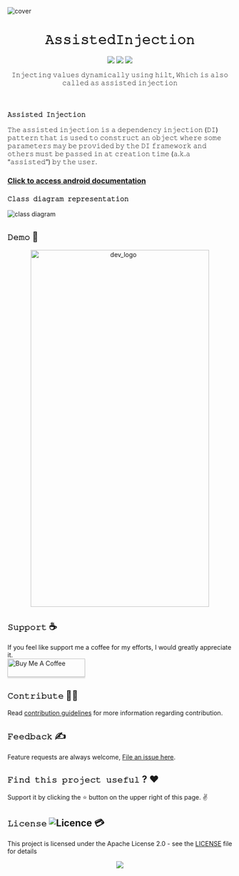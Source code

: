 ![cover](https://github.com/devrath/Hilt-Inject-During-Runtime/blob/main/assets/dagger_hilt.jpeg)

<h1 align="center">𝙰𝚜𝚜𝚒𝚜𝚝𝚎𝚍𝙸𝚗𝚓𝚎𝚌𝚝𝚒𝚘𝚗</h1>
<p align="center">
<a><img src="https://img.shields.io/badge/Built%20Using-Kotlin-silver?style=for-the-badge&logo=kotlin"></a>
<a><img src="https://img.shields.io/badge/Built%20By-Android%20Studio-red?style=for-the-badge&logo=android%20studio"></a>  
<a><img src="https://img.shields.io/badge/Tool-Hilt-purple?style=for-the-badge&logo=elixir"></a>  
</p>

<p align="center">𝙸𝚗𝚓𝚎𝚌𝚝𝚒𝚗𝚐 𝚟𝚊𝚕𝚞𝚎𝚜 𝚍𝚢𝚗𝚊𝚖𝚒𝚌𝚊𝚕𝚕𝚢 𝚞𝚜𝚒𝚗𝚐 𝚑𝚒𝚕𝚝, 𝚆𝚑𝚒𝚌𝚑 𝚒𝚜 𝚊𝚕𝚜𝚘 𝚌𝚊𝚕𝚕𝚎𝚍 𝚊𝚜 𝚊𝚜𝚜𝚒𝚜𝚝𝚎𝚍 𝚒𝚗𝚓𝚎𝚌𝚝𝚒𝚘𝚗</p>
</br>


### **`𝙰𝚜𝚜𝚒𝚜𝚝𝚎𝚍 𝙸𝚗𝚓𝚎𝚌𝚝𝚒𝚘𝚗`**
𝚃𝚑𝚎 𝚊𝚜𝚜𝚒𝚜𝚝𝚎𝚍 𝚒𝚗𝚓𝚎𝚌𝚝𝚒𝚘𝚗 𝚒𝚜 𝚊 𝚍𝚎𝚙𝚎𝚗𝚍𝚎𝚗𝚌𝚢 𝚒𝚗𝚓𝚎𝚌𝚝𝚒𝚘𝚗 (𝙳𝙸) 𝚙𝚊𝚝𝚝𝚎𝚛𝚗 𝚝𝚑𝚊𝚝 𝚒𝚜 𝚞𝚜𝚎𝚍 𝚝𝚘 𝚌𝚘𝚗𝚜𝚝𝚛𝚞𝚌𝚝 𝚊𝚗 𝚘𝚋𝚓𝚎𝚌𝚝 𝚠𝚑𝚎𝚛𝚎 𝚜𝚘𝚖𝚎 𝚙𝚊𝚛𝚊𝚖𝚎𝚝𝚎𝚛𝚜 𝚖𝚊𝚢 𝚋𝚎 𝚙𝚛𝚘𝚟𝚒𝚍𝚎𝚍 𝚋𝚢 𝚝𝚑𝚎 𝙳𝙸 𝚏𝚛𝚊𝚖𝚎𝚠𝚘𝚛𝚔 𝚊𝚗𝚍 𝚘𝚝𝚑𝚎𝚛𝚜 𝚖𝚞𝚜𝚝 𝚋𝚎 𝚙𝚊𝚜𝚜𝚎𝚍 𝚒𝚗 𝚊𝚝 𝚌𝚛𝚎𝚊𝚝𝚒𝚘𝚗 𝚝𝚒𝚖𝚎 (𝚊.𝚔.𝚊 “𝚊𝚜𝚜𝚒𝚜𝚝𝚎𝚍”) 𝚋𝚢 𝚝𝚑𝚎 𝚞𝚜𝚎𝚛.

### [Click to access android documentation](https://dagger.dev/dev-guide/assisted-injection.html)

### **`𝙲𝚕𝚊𝚜𝚜 𝚍𝚒𝚊𝚐𝚛𝚊𝚖 𝚛𝚎𝚙𝚛𝚎𝚜𝚎𝚗𝚝𝚊𝚝𝚒𝚘𝚗`**
![class diagram](https://github.com/devrath/Hilt-Inject-During-Runtime/blob/main/assets/block_diagram.png)

## **`𝙳𝚎𝚖𝚘`** 🗼
<div align="center">
<img align="center" height="800" width="400" src="https://github.com/devrath/Hilt-Inject-During-Runtime/blob/main/assets/demo.gif"  alt="dev_logo"/>
</div>


## **`𝚂𝚞𝚙𝚙𝚘𝚛𝚝`** ☕
If you feel like support me a coffee for my efforts, I would greatly appreciate it.</br>
<a href="https://www.buymeacoffee.com/devrath" target="_blank"><img src="https://www.buymeacoffee.com/assets/img/custom_images/yellow_img.png" alt="Buy Me A Coffee" style="height: 41px !important;width: 174px !important;box-shadow: 0px 3px 2px 0px rgba(190, 190, 190, 0.5) !important;-webkit-box-shadow: 0px 3px 2px 0px rgba(190, 190, 190, 0.5) !important;" ></a>

## **`𝙲𝚘𝚗𝚝𝚛𝚒𝚋𝚞𝚝𝚎`** 🙋‍♂️
Read [contribution guidelines](CONTRIBUTING.md) for more information regarding contribution.

## **`𝙵𝚎𝚎𝚍𝚋𝚊𝚌𝚔`** ✍️ 
Feature requests are always welcome, [File an issue here](https://github.com/devrath/AssistedInjection/issues/new).

## **`𝙵𝚒𝚗𝚍 𝚝𝚑𝚒𝚜 𝚙𝚛𝚘𝚓𝚎𝚌𝚝 𝚞𝚜𝚎𝚏𝚞𝚕`** ? ❤️
Support it by clicking the ⭐ button on the upper right of this page. ✌️

## **`𝙻𝚒𝚌𝚎𝚗𝚜𝚎`** ![Licence](https://img.shields.io/github/license/google/docsy) :credit_card:
This project is licensed under the Apache License 2.0 - see the [LICENSE](https://github.com/devrath/AssistedInjection/blob/main/LICENSE) file for details


<p align="center">
<a><img src="https://forthebadge.com/images/badges/built-for-android.svg"></a>
</p>
